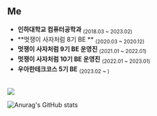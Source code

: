 <h2>  Me  </h2>

* **인하대학교 컴퓨터공학과** <sub>(2018.03 ~ 2023.02)</sub>  
* **멋쟁이 사자처럼 8기 BE ** <sub>(2020.03 ~ 2020.12)</sub>  
* **멋쟁이 사자처럼 9기 BE 운영진** <sub>(2021.01 ~ 2022.01)</sub>  
* **멋쟁이 사자처럼 10기 BE 운영진** <sub>(2022.01 ~ 2023.01)</sub>
* **우아한테크코스 5기 BE** <sub>(2023.02 ~ )</sub>


<br/>

<a href="https://blog.hongo.app/">
  <img src="https://img.shields.io/badge/-Blog-orange?style=flat-square"/>
</a>

<br/>

![Anurag's GitHub stats](https://github-readme-stats.vercel.app/api?username=hgo641&show_icons=true&theme=algolia)




